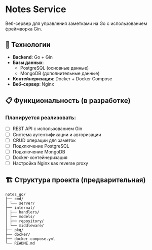 # Notes Service

Веб-сервер для управления заметками на Go с использованием фреймворка Gin.

## 🚀 Технологии

- **Backend**: Go + Gin
- **Базы данных**: 
  - PostgreSQL (основные данные)
  - MongoDB (дополнительные данные)
- **Контейнеризация**: Docker + Docker Compose
- **Веб-сервер**: Nginx

## 📋 Функциональность (в разработке)

### Планируется реализовать:
- [ ] REST API с использованием Gin
- [ ] Система аутентификации и авторизации
- [ ] CRUD операции для заметок
- [ ] Подключение PostgreSQL
- [ ] Подключение MongoDB  
- [ ] Docker-контейнеризация
- [ ] Настройка Nginx как reverse proxy

## 🏗️ Структура проекта (предварительная)

```
notes_go/
├── cmd/
│ └── server/
├── internal/
│ ├── handlers/
│ ├── models/
│ ├── repository/
│ └── middleware/
├── pkg/
├── docker/
├── docker-compose.yml
└── README.md
```